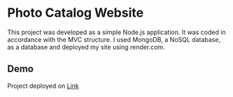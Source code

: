 # Photo Catalog Website

This project was developed as a simple Node.js application. It was coded in accordance with the MVC structure. I used MongoDB, a NoSQL database, as a database and deployed my site using render.com.

## Demo

Project deployed on [Link](https://clean-blog-buketsoyhan.onrender.com/)
